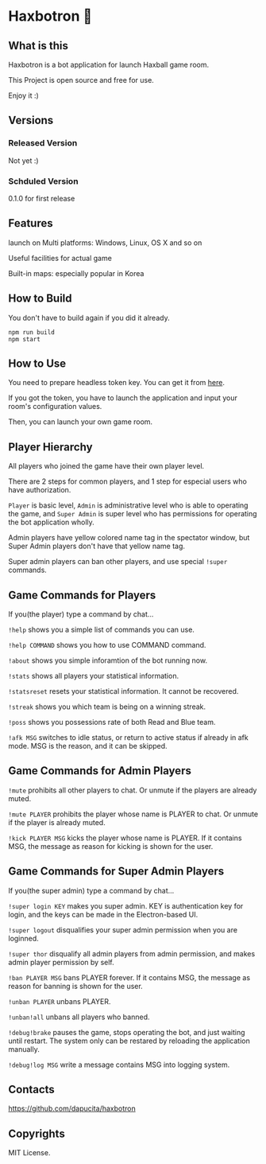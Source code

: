 # Haxbotron 🤖

## What is this
Haxbotron is a bot application for launch Haxball game room.

This Project is open source and free for use.

Enjoy it :)

## Versions
### Released Version
Not yet :)

### Schduled Version
0.1.0 for first release

## Features
launch on Multi platforms: Windows, Linux, OS X and so on

Useful facilities for actual game

Built-in maps: especially popular in Korea


## How to Build
You don't have to build again if you did it already.

```
npm run build
npm start
```

## How to Use
You need to prepare headless token key. You can get it from [here](https://www.haxball.com/headlesstoken).

If you got the token, you have to launch the application and input your room's configuration values.

Then, you can launch your own game room.

## Player Hierarchy

All players who joined the game have their own player level.

There are 2 steps for common players, and 1 step for especial users who have authorization.

`Player` is basic level, `Admin` is administrative level who is able to operating the game, and `Super Admin` is super level who has permissions for operating the bot application wholly.

Admin players have yellow colored name tag in the spectator window, but Super Admin players don't have that yellow name tag.

Super admin players can ban other players, and use special `!super` commands.

## Game Commands for Players
If you(the player) type a command by chat...

`!help` shows you a simple list of commands you can use.

`!help COMMAND` shows you how to use COMMAND command.

`!about` shows you simple inforamtion of the bot running now.

`!stats` shows all players your statistical information.

`!statsreset` resets your statistical information. It cannot be recovered.

`!streak` shows you which team is being on a winning streak.

`!poss` shows you possessions rate of both Read and Blue team.

`!afk MSG` switches to idle status, or return to active status if already in afk mode. MSG is the reason, and it can be skipped.

## Game Commands for Admin Players
`!mute` prohibits all other players to chat. Or unmute if the players are already muted.

`!mute PLAYER` prohibits the player whose name is PLAYER to chat. Or unmute if the player is already muted.

`!kick PLAYER MSG` kicks the player whose name is PLAYER. If it contains MSG, the message as reason for kicking is shown for the user.

## Game Commands for Super Admin Players

If you(the super admin) type a command by chat...

`!super login KEY` makes you super admin. KEY is authentication key for login, and the keys can be made in the Electron-based UI.

`!super logout` disqualifies your super admin permission when you are loginned.

`!super thor` disqualify all admin players from admin permission, and makes admin player permission by self.

`!ban PLAYER MSG` bans PLAYER forever. If it contains MSG, the message as reason for banning is shown for the user.

`!unban PLAYER` unbans PLAYER.

`!unban!all` unbans all players who banned.

`!debug!brake` pauses the game, stops operating the bot, and just waiting until restart. The system only can be restared by reloading the application manually.

`!debug!log MSG` write a message contains MSG into logging system.

## Contacts
https://github.com/dapucita/haxbotron

## Copyrights
MIT License.
